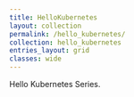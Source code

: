```yaml
---
title: HelloKubernetes
layout: collection
permalink: /hello_kubernetes/
collection: hello_kubernetes
entries_layout: grid
classes: wide
---
```


Hello Kubernetes Series.